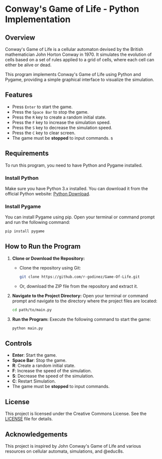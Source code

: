 # Conway's Game of Life - Python Implementation

## Overview

Conway's Game of Life is a cellular automaton devised by the British mathematician John Horton Conway in 1970. It simulates the evolution of cells based on a set of rules applied to a grid of cells, where each cell can either be alive or dead.

This program implements Conway's Game of Life using Python and Pygame, providing a simple graphical interface to visualize the simulation.

## Features

- Press `Enter` to start the game.
- Press the `Space Bar` to stop the game.
- Press the `R` key to create a random initial state.
- Press the `F` key to increase the simulation speed.
- Press the `S` key to decrease the simulation speed.
- Press the `C` key to clear screen.
- The game must be **stopped** to input commands.
s
## Requirements

To run this program, you need to have Python and Pygame installed. 

### Install Python

Make sure you have Python 3.x installed. You can download it from the official Python website: [Python Download](https://www.python.org/downloads/).

### Install Pygame

You can install Pygame using pip. Open your terminal or command prompt and run the following command:

```bash
pip install pygame
```

## How to Run the Program

1. **Clone or Download the Repository:**
   - Clone the repository using Git:
     ```bash
     git clone https://github.com/r-godinez/Game-Of-Life.git
     ```
   - Or, download the ZIP file from the repository and extract it.

2. **Navigate to the Project Directory:**
   Open your terminal or command prompt and navigate to the directory where the project files are located:
   ```bash
   cd path/to/main.py
   ```

3. **Run the Program:**
   Execute the following command to start the game:
   ```bash
   python main.py
   ```

## Controls

- **Enter**: Start the game.
- **Space Bar**: Stop the game.
- **R**: Create a random initial state.
- **F**: Increase the speed of the simulation.
- **S**: Decrease the speed of the simulation.
- **C**: Restart Simulation.
- The game must be **stopped** to input commands.

## License

This project is licensed under the Creative Commons License. See the [LICENSE](LICENSE) file for details.

## Acknowledgements

This project is inspired by John Conway's Game of Life and various resources on cellular automata, simulations, and @educ8s.
